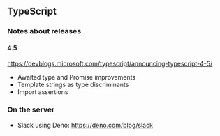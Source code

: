 ## TypeScript

### Notes about releases

#### 4.5

https://devblogs.microsoft.com/typescript/announcing-typescript-4-5/

* Awaited type and Promise improvements
* Template strings as type discriminants
* Import assertions

### On the server

* Slack using Deno: https://deno.com/blog/slack
